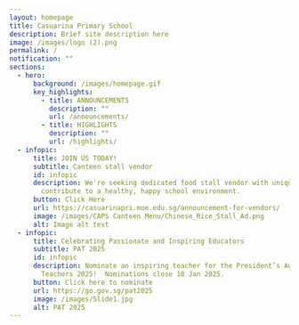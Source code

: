 ```yaml
---
layout: homepage
title: Casuarina Primary School
description: Brief site description here
image: /images/logo (2).png
permalink: /
notification: ""
sections:
  - hero:
      background: /images/homepage.gif
      key_highlights:
        - title: ANNOUNCEMENTS
          description: ""
          url: /announcements/
        - title: HIGHLIGHTS
          description: ""
          url: /highlights/
  - infopic:
      title: JOIN US TODAY!
      subtitle: Canteen stall vendor
      id: infopic
      description: We're seeking dedicated food stall vendor with unique recipes to
        contribute to a healthy, happy school environment.
      button: Click Here
      url: https://casuarinapri.moe.edu.sg/announcement-for-vendors/
      image: /images/CAPS Canteen Menu/Chinese_Rice_Stall_Ad.png
      alt: Image alt text
  - infopic:
      title: Celebrating Passionate and Inspiring Educators
      subtitle: PAT 2025
      id: infopic
      description: Nominate an inspiring teacher for the President’s Award for
        Teachers 2025!  Nominations close 10 Jan 2025.
      button: Click here to nominate
      url: https://go.gov.sg/pat2025
      image: /images/Slide1.jpg
      alt: PAT 2025
---
```

